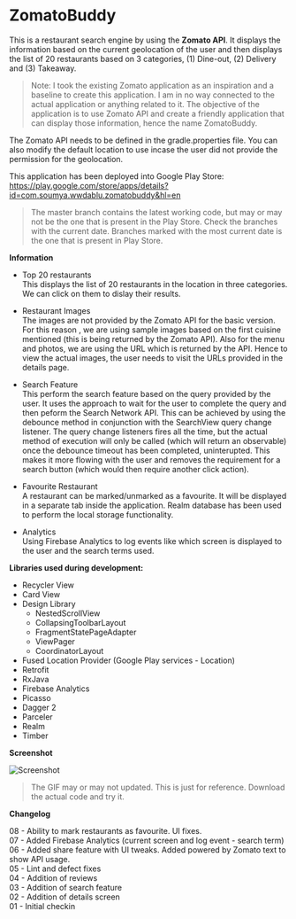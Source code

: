 # ZomatoBuddy  

This is a restaurant search engine by using the **Zomato API**. It displays the information based on the current geolocation of the user and then displays the list of 20 restaurants based on 3 categories, (1) Dine-out, (2) Delivery and (3) Takeaway.  

> Note: I took the existing Zomato application as an inspiration and a baseline to create this application. I am in  no way connected to the actual application or anything related to it. The objective of the application is to use Zomato API and create a friendly application that can display those information, hence the name ZomatoBuddy.  

The Zomato API needs to be defined in the gradle.properties file. You can also modify the default location to use incase the user did not provide the permission for the geolocation.  

This application has been deployed into Google Play Store:  
https://play.google.com/store/apps/details?id=com.soumya.wwdablu.zomatobuddy&hl=en  

> The master branch contains the latest working code, but may or may not be the one that is present in the Play Store. Check the branches with the current date. Branches marked with the most current date is the one that is present in Play Store.  



**__Information__**  

* Top 20 restaurants  
  This displays the list of 20 restaurants in the location in three categories. We can click on them to dislay their results.  
* Restaurant Images  
  The images are not provided by the Zomato API for the basic version. For this reason , we are using sample images based on the first cuisine mentioned (this is being returned by the Zomato API). Also for the menu and photos, we are using the URL which is returned by the API. Hence to view the actual images, the user needs to visit the URLs provided in the details page.  
  
* Search Feature  
  This perform the search feature based on the query provided by the user. It uses the approach to wait for the user to complete the query and then peform the Search Network API. This can be achieved by using the debounce method in conjunction with the SearchView query change listener. The query change listeners fires all the time, but the actual method of execution will only be called (which will return an observable) once the debounce timeout has been completed, uninterupted. This makes it more flowing with the user and removes the requirement for a search button (which would then require another click action).  
  
* Favourite Restaurant  
  A restaurant can be marked/unmarked as a favourite. It will be displayed in a separate tab inside the application. Realm database has been used to perform the local storage functionality.  
  
* Analytics  
  Using Firebase Analytics to log events like which screen is displayed to the user and the search terms used.  

**__Libraries used during development:__**  

* Recycler View  
* Card View  
* Design Library  
    * NestedScrollView
    * CollapsingToolbarLayout  
    * FragmentStatePageAdapter  
    * ViewPager  
    * CoordinatorLayout  
* Fused Location Provider (Google Play services - Location)  
* Retrofit  
* RxJava  
* Firebase Analytics  
* Picasso  
* Dagger 2  
* Parceler  
* Realm  
* Timber  


**__Screenshot__**  

![Screenshot](/screenshot/ZB_Usage_12_02.gif?raw=true "Sample")  

> The GIF may or may not updated. This is just for reference. Download the actual code and try it.  



**__Changelog__**  

08 - Ability to mark restaurants as favourite. UI fixes.  
07 - Added Firebase Analytics (current screen and log event - search term)  
06 - Added share feature with UI tweaks. Added powered by Zomato text to show API usage.  
05 - Lint and defect fixes  
04 - Addition of reviews  
03 - Addition of search feature  
02 - Addition of details screen  
01 - Initial checkin  

